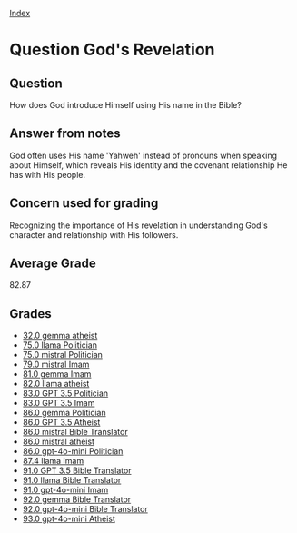 
[Index](../../index.md)
# Question God's Revelation
## Question
How does God introduce Himself using His name in the Bible?

## Answer from notes
God often uses His name 'Yahweh' instead of pronouns when speaking about Himself, which reveals His identity and the covenant relationship He has with His people.

## Concern used for grading
Recognizing the importance of His revelation in understanding God's character and relationship with His followers.

## Average Grade
82.87

## Grades
 * [32.0 gemma atheist](../answers/gemma_atheist/God_s_Revelation.md)
 * [75.0 llama Politician](../answers/llama_Politician/God_s_Revelation.md)
 * [75.0 mistral Politician](../answers/mistral_Politician/God_s_Revelation.md)
 * [79.0 mistral Imam](../answers/mistral_Imam/God_s_Revelation.md)
 * [81.0 gemma Imam](../answers/gemma_Imam/God_s_Revelation.md)
 * [82.0 llama atheist](../answers/llama_atheist/God_s_Revelation.md)
 * [83.0 GPT 3.5 Politician](../answers/GPT_3.5_Politician/God_s_Revelation.md)
 * [83.0 GPT 3.5 Imam](../answers/GPT_3.5_Imam/God_s_Revelation.md)
 * [86.0 gemma Politician](../answers/gemma_Politician/God_s_Revelation.md)
 * [86.0 GPT 3.5 Atheist](../answers/GPT_3.5_Atheist/God_s_Revelation.md)
 * [86.0 mistral Bible Translator](../answers/mistral_Bible_Translator/God_s_Revelation.md)
 * [86.0 mistral atheist](../answers/mistral_atheist/God_s_Revelation.md)
 * [86.0 gpt-4o-mini Politician](../answers/gpt-4o-mini_Politician/God_s_Revelation.md)
 * [87.4 llama Imam](../answers/llama_Imam/God_s_Revelation.md)
 * [91.0 GPT 3.5 Bible Translator](../answers/GPT_3.5_Bible_Translator/God_s_Revelation.md)
 * [91.0 llama Bible Translator](../answers/llama_Bible_Translator/God_s_Revelation.md)
 * [91.0 gpt-4o-mini Imam](../answers/gpt-4o-mini_Imam/God_s_Revelation.md)
 * [92.0 gemma Bible Translator](../answers/gemma_Bible_Translator/God_s_Revelation.md)
 * [92.0 gpt-4o-mini Bible Translator](../answers/gpt-4o-mini_Bible_Translator/God_s_Revelation.md)
 * [93.0 gpt-4o-mini Atheist](../answers/gpt-4o-mini_Atheist/God_s_Revelation.md)
